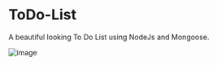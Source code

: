 # ToDo-List
A beautiful looking To Do List using NodeJs and Mongoose.

![image](https://user-images.githubusercontent.com/44652823/101613719-1cbf3180-3a32-11eb-87bc-bf95670412de.png)
